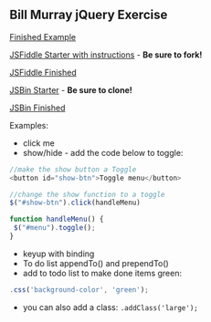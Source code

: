 ## Bill Murray jQuery Exercise

[Finished Example](http://administrator-alain-75816.bitballoon.com/)

[JSFiddle Starter with instructions](http://jsfiddle.net/marcwright/x6ncsqLz/1/) - **Be sure to fork!**

[JSFiddle Finished](http://jsfiddle.net/marcwright/x4u5D/149/) 

[JSBin Starter](http://jsbin.com/rawigi/3/edit) - **Be sure to clone!**

[JSBin Finished](http://jsbin.com/kalutepori/2/edit)

Examples:

- click me
- show/hide - add the code below to toggle:

```javascript
//make the show button a Toggle
<button id="show-btn">Toggle menu</button>

//change the show function to a toggle
$("#show-btn").click(handleMenu)

function handleMenu() {
 $("#menu").toggle();     
}
```

- keyup with binding
- To do list appendTo() and prependTo()
- add to todo list to make done items green:

```javascript
.css('background-color', 'green');
```
- you can also add a class: `.addClass('large');`

